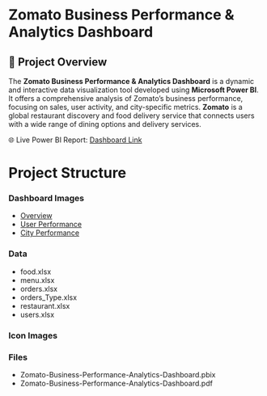 # Zomato Business Performance & Analytics Dashboard

## 🚀 Project Overview

The **Zomato Business Performance & Analytics Dashboard** is a dynamic and interactive data visualization tool developed using **Microsoft Power BI**. 
It offers a comprehensive analysis of Zomato’s business performance, focusing on sales, user activity, and city-specific metrics.
**Zomato** is a global restaurant discovery and food delivery service that connects users with a wide range of dining options and delivery services.

🌐 Live Power BI Report: [Dashboard Link](https://app.powerbi.com/reportEmbed?reportId=e0dba157-75a5-4962-9db5-432f9ea67cbc&autoAuth=true&ctid=f419c9fe-f7b0-4d87-bee8-e8dfb2190cab)

# Project Structure

### Dashboard Images
- [Overview](https://github.com/Kaushik-Puttaswamy/Zomato-Business-Performance-Analytics-Dashboard/blob/dev/Dashboard%20Images/Overview.png)
- [User Performance](https://github.com/Kaushik-Puttaswamy/Zomato-Business-Performance-Analytics-Dashboard/blob/dev/Dashboard%20Images/User%20Performance.png)
- [City Performance](https://github.com/Kaushik-Puttaswamy/Zomato-Business-Performance-Analytics-Dashboard/blob/dev/Dashboard%20Images/City%20Performance.png)

### Data
- food.xlsx
- menu.xlsx
- orders.xlsx
- orders_Type.xlsx
- restaurant.xlsx
- users.xlsx

### Icon Images

### Files
- Zomato-Business-Performance-Analytics-Dashboard.pbix
- Zomato-Business-Performance-Analytics-Dashboard.pdf
